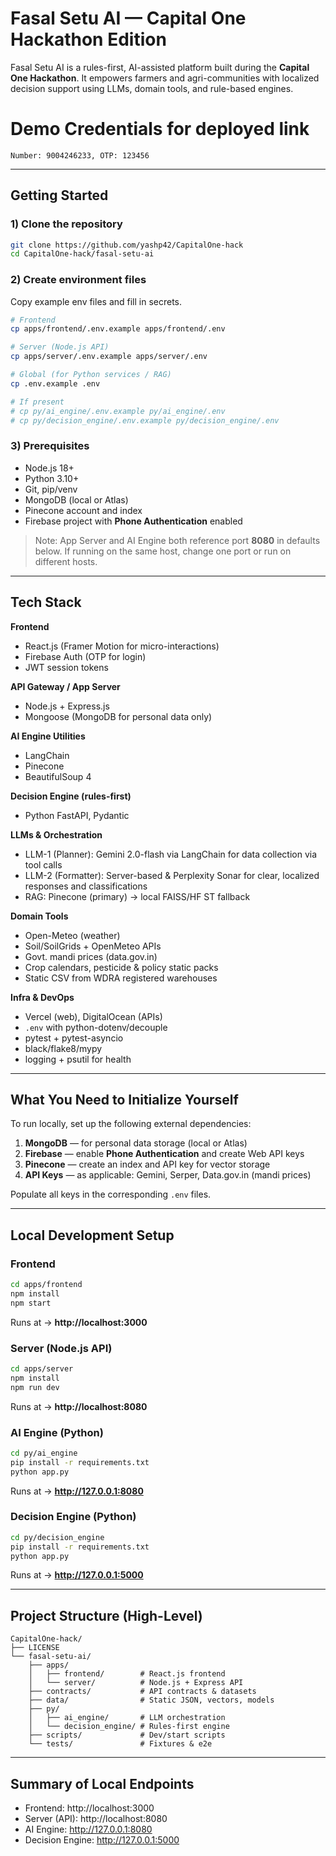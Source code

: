 # Fasal Setu AI — Capital One Hackathon Edition

Fasal Setu AI is a rules-first, AI-assisted platform built during the **Capital One Hackathon**. It empowers farmers and agri-communities with localized decision support using LLMs, domain tools, and rule-based engines.

# Demo Credentials for deployed link
```Number: 9004246233, OTP: 123456```

---

## Getting Started

### 1) Clone the repository
```bash
git clone https://github.com/yashp42/CapitalOne-hack
cd CapitalOne-hack/fasal-setu-ai
```

### 2) Create environment files
Copy example env files and fill in secrets.
```bash
# Frontend
cp apps/frontend/.env.example apps/frontend/.env

# Server (Node.js API)
cp apps/server/.env.example apps/server/.env

# Global (for Python services / RAG)
cp .env.example .env

# If present
# cp py/ai_engine/.env.example py/ai_engine/.env
# cp py/decision_engine/.env.example py/decision_engine/.env
```

### 3) Prerequisites
- Node.js 18+
- Python 3.10+
- Git, pip/venv
- MongoDB (local or Atlas)
- Pinecone account and index
- Firebase project with **Phone Authentication** enabled

> Note: App Server and AI Engine both reference port **8080** in defaults below. If running on the same host, change one port or run on different hosts.

---

## Tech Stack

**Frontend**
- React.js (Framer Motion for micro-interactions)
- Firebase Auth (OTP for login)
- JWT session tokens

**API Gateway / App Server**
- Node.js + Express.js
- Mongoose (MongoDB for personal data only)

**AI Engine Utilities**
- LangChain
- Pinecone
- BeautifulSoup 4

**Decision Engine (rules-first)**
- Python FastAPI, Pydantic

**LLMs & Orchestration**
- LLM-1 (Planner): Gemini 2.0-flash via LangChain for data collection via tool calls
- LLM-2 (Formatter): Server-based & Perplexity Sonar for clear, localized responses and classifications
- RAG: Pinecone (primary) → local FAISS/HF ST fallback

**Domain Tools**
- Open-Meteo (weather)
- Soil/SoilGrids + OpenMeteo APIs
- Govt. mandi prices (data.gov.in)
- Crop calendars, pesticide & policy static packs
- Static CSV from WDRA registered warehouses

**Infra & DevOps**
- Vercel (web), DigitalOcean (APIs)
- `.env` with python-dotenv/decouple
- pytest + pytest-asyncio
- black/flake8/mypy
- logging + psutil for health

---

## What You Need to Initialize Yourself

To run locally, set up the following external dependencies:

1. **MongoDB** — for personal data storage (local or Atlas)
2. **Firebase** — enable **Phone Authentication** and create Web API keys
3. **Pinecone** — create an index and API key for vector storage
4. **API Keys** — as applicable: Gemini, Serper, Data.gov.in (mandi prices)

Populate all keys in the corresponding `.env` files.

---

## Local Development Setup

### Frontend
```bash
cd apps/frontend
npm install
npm start
```
Runs at → **http://localhost:3000**

### Server (Node.js API)
```bash
cd apps/server
npm install
npm run dev
```
Runs at → **http://localhost:8080**

### AI Engine (Python)
```bash
cd py/ai_engine
pip install -r requirements.txt
python app.py
```
Runs at → **http://127.0.0.1:8080**

### Decision Engine (Python)
```bash
cd py/decision_engine
pip install -r requirements.txt
python app.py
```
Runs at → **http://127.0.0.1:5000**

---

## Project Structure (High-Level)
```
CapitalOne-hack/
├── LICENSE
└── fasal-setu-ai/
    ├── apps/
    │   ├── frontend/        # React.js frontend
    │   └── server/          # Node.js + Express API
    ├── contracts/           # API contracts & datasets
    ├── data/                # Static JSON, vectors, models
    ├── py/
    │   ├── ai_engine/       # LLM orchestration
    │   └── decision_engine/ # Rules-first engine
    ├── scripts/             # Dev/start scripts
    └── tests/               # Fixtures & e2e
```

---

## Summary of Local Endpoints
- Frontend: http://localhost:3000
- Server (API): http://localhost:8080
- AI Engine: http://127.0.0.1:8080
- Decision Engine: http://127.0.0.1:5000
